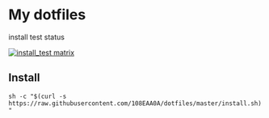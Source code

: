 # My dotfiles

install test status

[![install_test matrix](https://github-actions.40ants.com/108EAA0A/dotfiles/matrix.svg)](https://github.com/108EAA0A/dotfiles/actions/workflows/install_test.yml)

## Install

`sh -c "$(curl -s https://raw.githubusercontent.com/108EAA0A/dotfiles/master/install.sh)"`
